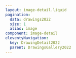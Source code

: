 ```yaml
---
layout: image-detail.liquid
pagination:
  data: drawings2022
  size: 1
  alias: image
component: image-detail
eleventyNavigation:
  key: DrawingDetail2022
  parent: DrawingsGallery2022
---
```

